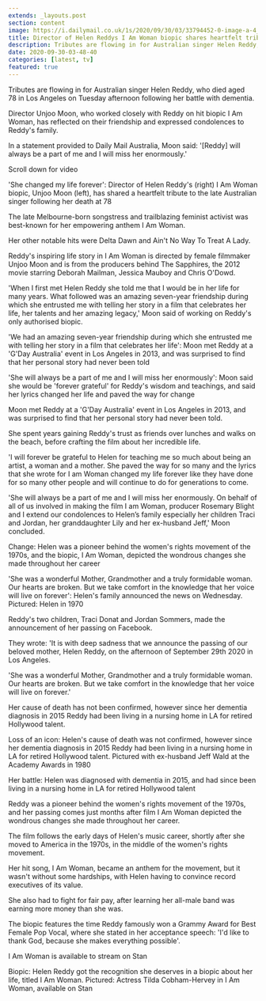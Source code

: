 ```yaml
---
extends: _layouts.post
section: content
image: https://i.dailymail.co.uk/1s/2020/09/30/03/33794452-0-image-a-4_1601433630127.jpg 
title: Director of Helen Reddys I Am Woman biopic shares heartfelt tribute late singer 
description: Tributes are flowing in for Australian singer Helen Reddy, who died aged 78 in Los Angeles on Tuesday afternoon following a long battle with dementia. 
date: 2020-09-30-03-48-40 
categories: [latest, tv] 
featured: true 
--- 
```

Tributes are flowing in for Australian singer Helen Reddy, who died aged 78 in Los Angeles on Tuesday afternoon following her battle with dementia.

Director Unjoo Moon, who worked closely with Reddy on hit biopic I Am Woman, has reflected on their friendship and expressed condolences to Reddy's family.

In a statement provided to Daily Mail Australia, Moon said: '[Reddy] will always be a part of me and I will miss her enormously.'

Scroll down for video 

'She changed my life forever': Director of Helen Reddy's (right) I Am Woman biopic, Unjoo Moon (left), has shared a heartfelt tribute to the late Australian singer following her death at 78

The late Melbourne-born songstress and trailblazing feminist activist was best-known for her empowering anthem I Am Woman.

Her other notable hits were Delta Dawn and Ain't No Way To Treat A Lady. 

Reddy's inspiring life story in I Am Woman is directed by female filmmaker Unjoo Moon and is from the producers behind The Sapphires, the 2012 movie starring Deborah Mailman, Jessica Mauboy and Chris O'Dowd. 

'When I first met Helen Reddy she told me that I would be in her life for many years. What followed was an amazing seven-year friendship during which she entrusted me with telling her story in a film that celebrates her life, her talents and her amazing legacy,' Moon said of working on Reddy's only authorised biopic. 

'We had an amazing seven-year friendship during which she entrusted me with telling her story in a film that celebrates her life': Moon met Reddy at a 'G'Day Australia' event in Los Angeles in 2013, and was surprised to find that her personal story had never been told

'She will always be a part of me and I will miss her enormously': Moon said she would be 'forever grateful' for Reddy's wisdom and teachings, and said her lyrics changed her life and paved the way for change

Moon met Reddy at a 'G'Day Australia' event in Los Angeles in 2013, and was surprised to find that her personal story had never been told.

She spent years gaining Reddy's trust as friends over lunches and walks on the beach, before crafting the film about her incredible life. 

'I will forever be grateful to Helen for teaching me so much about being an artist, a woman and a mother. She paved the way for so many and the lyrics that she wrote for I am Woman changed my life forever like they have done for so many other people and will continue to do for generations to come.

'She will always be a part of me and I will miss her enormously. On behalf of all of us involved in making the film I am Woman, producer Rosemary Blight and I extend our condolences to Helen’s family especially her children Traci and Jordan, her granddaughter Lily and her ex-husband Jeff,' Moon concluded. 

Change: Helen was a pioneer behind the women's rights movement of the 1970s, and the biopic, I Am Woman, depicted the wondrous changes she made throughout her career

'She was a wonderful Mother, Grandmother and a truly formidable woman. Our hearts are broken. But we take comfort in the knowledge that her voice will live on forever': Helen's family announced the news on Wednesday. Pictured: Helen in 1970

Reddy's two children, Traci Donat and Jordan Sommers, made the announcement of her passing on Facebook.

They wrote: 'It is with deep sadness that we announce the passing of our beloved mother, Helen Reddy, on the afternoon of September 29th 2020 in Los Angeles.

'She was a wonderful Mother, Grandmother and a truly formidable woman. Our hearts are broken. But we take comfort in the knowledge that her voice will live on forever.'

Her cause of death has not been confirmed, however since her dementia diagnosis in 2015 Reddy had been living in a nursing home in LA for retired Hollywood talent.      

Loss of an icon: Helen's cause of death was not confirmed, however since her dementia diagnosis in 2015 Reddy had been living in a nursing home in LA for retired Hollywood talent. Pictured with ex-husband Jeff Wald at the Academy Awards in 1980

Her battle: Helen was diagnosed with dementia in 2015, and had since been living in a nursing home in LA for retired Hollywood talent

Reddy was a pioneer behind the women's rights movement of the 1970s, and her passing comes just months after film I Am Woman depicted the wondrous changes she made throughout her career.

The film follows the early days of Helen's music career, shortly after she moved to America in the 1970s, in the middle of the women's rights movement.

Her hit song, I Am Woman, became an anthem for the movement, but it wasn't without some hardships, with Helen having to convince record executives of its value.

She also had to fight for fair pay, after learning her all-male band was earning more money than she was. 

The biopic features the time Reddy famously won a Grammy Award for Best Female Pop Vocal, where she stated in her acceptance speech: 'I'd like to thank God, because she makes everything possible'.

I Am Woman is available to stream on Stan

Biopic: Helen Reddy got the recognition she deserves in a biopic about her life, titled I Am Woman. Pictured: Actress Tilda Cobham-Hervey in I Am Woman, available on Stan

